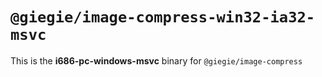 # `@giegie/image-compress-win32-ia32-msvc`

This is the **i686-pc-windows-msvc** binary for `@giegie/image-compress`
